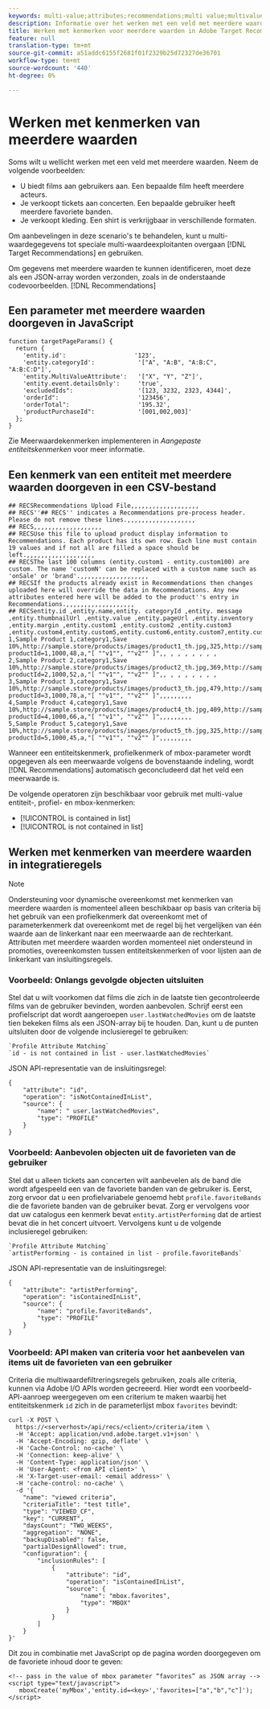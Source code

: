 ```yaml
---
keywords: multi-value;attributes;recommendations;multi value;multivalue;multi-value
description: Informatie over het werken met een veld met meerdere waarden in Adobe Target Recommendations met behulp van speciale operatoren voor meerdere waarden.
title: Werken met kenmerken voor meerdere waarden in Adobe Target Recommendations
feature: null
translation-type: tm+mt
source-git-commit: a51addc6155f2681f01f2329b25d72327de36701
workflow-type: tm+mt
source-wordcount: '440'
ht-degree: 0%

---
```



# Werken met kenmerken van meerdere waarden

Soms wilt u wellicht werken met een veld met meerdere waarden. Neem de volgende voorbeelden:

* U biedt films aan gebruikers aan. Een bepaalde film heeft meerdere acteurs.
* Je verkoopt tickets aan concerten. Een bepaalde gebruiker heeft meerdere favoriete banden.
* Je verkoopt kleding. Een shirt is verkrijgbaar in verschillende formaten.

Om aanbevelingen in deze scenario&#39;s te behandelen, kunt u multi-waardegegevens tot speciale multi-waardeexploitanten overgaan [!DNL Target Recommendations] en gebruiken.

Om gegevens met meerdere waarden te kunnen identificeren, moet deze als een JSON-array worden verzonden, zoals in de onderstaande codevoorbeelden. [!DNL Recommendations]

## Een parameter met meerdere waarden doorgeven in JavaScript

```
function targetPageParams() { 
  return { 
    'entity.id':                   '123', 
    'entity.categoryId':            '["A", "A:B", "A:B:C", "A:B:C:D"]',        
    'entity.MultiValueAttribute':   '["X", "Y", "Z"]', 
    'entity.event.detailsOnly':     'true', 
    'excludedIds":                  '[123, 3232, 2323, 4344]', 
    'orderId":                      '123456', 
    'orderTotal":                   '195.32', 
    'productPurchaseId":            '[001,002,003]' 
  }; 
}
```

Zie Meerwaardekenmerken [](/help/c-recommendations/c-products/custom-entity-attributes.md#section_80FEFE49E8AF415D99B739AA3CBA2A14) implementeren in *Aangepaste entiteitskenmerken* voor meer informatie.

## Een kenmerk van een entiteit met meerdere waarden doorgeven in een CSV-bestand

```
## RECSRecommendations Upload File,,,,,,,,,,,,,,,,,,,
## RECS''## RECS'' indicates a Recommendations pre-process header. Please do not remove these lines.,,,,,,,,,,,,,,,,,,,
## RECS,,,,,,,,,,,,,,,,,,,
## RECSUse this file to upload product display information to Recommendations. Each product has its own row. Each line must contain 19 values and if not all are filled a space should be left.,,,,,,,,,,,,,,,,,,,
## RECSThe last 100 columns (entity.custom1 - entity.custom100) are custom. The name 'customN' can be replaced with a custom name such as 'onSale' or 'brand'.,,,,,,,,,,,,,,,,,,,
## RECSIf the products already exist in Recommendations then changes uploaded here will override the data in Recommendations. Any new attributes entered here will be added to the product''s entry in Recommendations.,,,,,,,,,,,,,,,,,,,
## RECSentity.id ,entity.name,entity. categoryId ,entity. message ,entity.thumbnailUrl ,entity.value ,entity.pageUrl ,entity.inventory ,entity.margin ,entity.custom1 ,entity.custom2 ,entity.custom3 ,entity.custom4,entity.custom5,entity.custom6,entity.custom7,entity.custom8,entity.custom9,entity.custom10,
1,Sample Product 1,category1,Save 10%,http://sample.store/products/images/product1_th.jpg,325,http://sample.store/products/product_detail.jsp?productId=1,1000,48,a,"[ ""v1"", ""v2"" ]",, , , , , , , ,
2,Sample Product 2,category1,Save 10%,http://sample.store/products/images/product2_th.jpg,369,http://sample.store/products/product_detail.jsp?productId=2,1000,52,a,"[ ""v1"", ""v2"" ]",, , , , , , , ,
3,Sample Product 3,category1,Save 10%,http://sample.store/products/images/product3_th.jpg,479,http://sample.store/products/product_detail.jsp?productId=3,1000,78,a,"[ ""v1"", ""v2"" ]",,,,,,,,,
4,Sample Product 4,category1,Save 10%,http://sample.store/products/images/product4_th.jpg,409,http://sample.store/products/product_detail.jsp?productId=4,1000,66,a,"[ ""v1"", ""v2"" ]",,,,,,,,,
5,Sample Product 5,category1,Save 10%,http://sample.store/products/images/product5_th.jpg,325,http://sample.store/products/product_detail.jsp?productId=5,1000,45,a,"[ ""v1"", ""v2"" ]",,,,,,,,, 
```

Wanneer een entiteitskenmerk, profielkenmerk of mbox-parameter wordt opgegeven als een meerwaarde volgens de bovenstaande indeling, wordt [!DNL Recommendations] automatisch geconcludeerd dat het veld een meerwaarde is.

De volgende operatoren zijn beschikbaar voor gebruik met multi-value entiteit-, profiel- en mbox-kenmerken:

* [!UICONTROL is contained in list]
* [!UICONTROL is not contained in list]

## Werken met kenmerken van meerdere waarden in integratieregels

>[!NOTE]
>
>Ondersteuning voor dynamische overeenkomst met kenmerken van meerdere waarden is momenteel alleen beschikbaar op basis van criteria bij het gebruik van een profielkenmerk dat overeenkomt met of parameterkenmerk dat overeenkomt met de regel bij het vergelijken van één waarde aan de linkerkant naar een meerwaarde aan de rechterkant. Attributen met meerdere waarden worden momenteel niet ondersteund in promoties, overeenkomsten tussen entiteitskenmerken of voor lijsten aan de linkerkant van insluitingsregels.


### Voorbeeld: Onlangs gevolgde objecten uitsluiten

Stel dat u wilt voorkomen dat films die zich in de laatste tien gecontroleerde films van de gebruiker bevinden, worden aanbevolen. Schrijf eerst een profielscript dat wordt aangeroepen `user.lastWatchedMovies` om de laatste tien bekeken films als een JSON-array bij te houden. Dan, kunt u de punten uitsluiten door de volgende inclusieregel te gebruiken:

```
`Profile Attribute Matching`
`id - is not contained in list - user.lastWatchedMovies`
```

JSON API-representatie van de insluitingsregel:

```
{
    "attribute": "id",
    "operation": "isNotContainedInList",
    "source": {
        "name": " user.lastWatchedMovies",
        "type": "PROFILE"
    }
} 
```

### Voorbeeld: Aanbevolen objecten uit de favorieten van de gebruiker

Stel dat u alleen tickets aan concerten wilt aanbevelen als de band die wordt afgespeeld een van de favoriete banden van de gebruiker is. Eerst, zorg ervoor dat u een profielvariabele genoemd hebt `profile.favoriteBands` die de favoriete banden van de gebruiker bevat. Zorg er vervolgens voor dat uw catalogus een kenmerk bevat `entity.artistPerforming` dat de artiest bevat die in het concert uitvoert. Vervolgens kunt u de volgende inclusieregel gebruiken:

```
`Profile Attribute Matching`
`artistPerforming - is contained in list - profile.favoriteBands`
```

JSON API-representatie van de insluitingsregel:

```
{
    "attribute": "artistPerforming",
    "operation": "isContainedInList",
    "source": {
        "name": "profile.favoriteBands",
        "type": "PROFILE"
    }
}
```

### Voorbeeld: API maken van criteria voor het aanbevelen van items uit de favorieten van een gebruiker

Criteria die multiwaardefiltreringsregels gebruiken, zoals alle criteria, kunnen via Adobe I/O APIs worden gecreeerd. Hier wordt een voorbeeld-API-aanroep weergegeven om een criterium te maken waarbij het entiteitskenmerk `id` zich in de parameterlijst mbox `favorites` bevindt:

```
curl -X POST \
  https://<serverhost>/api/recs/<client>/criteria/item \
  -H 'Accept: application/vnd.adobe.target.v1+json' \
  -H 'Accept-Encoding: gzip, deflate' \
  -H 'Cache-Control: no-cache' \
  -H 'Connection: keep-alive' \
  -H 'Content-Type: application/json' \
  -H 'User-Agent: <from API client>' \
  -H 'X-Target-user-email: <email address>' \
  -H 'cache-control: no-cache' \
  -d '{
    "name": "viewed criteria",
    "criteriaTitle": "test title",
    "type": "VIEWED_CF",
    "key": "CURRENT",
    "daysCount": "TWO_WEEKS",
    "aggregation": "NONE",
    "backupDisabled": false,
    "partialDesignAllowed": true,
    "configuration": {
        "inclusionRules": [
            {
                "attribute": "id",
                "operation": "isContainedInList",
                "source": {
                    "name": "mbox.favorites",
                    "type": "MBOX"
                }
            }
        ]
    }
}'
```

Dit zou in combinatie met JavaScript op de pagina worden doorgegeven om de favoriete inhoud door te geven:

```
<!-- pass in the value of mbox parameter “favorites” as JSON array -->
<script type="text/javascript">
   mboxCreate('myMbox','entity.id=<key>','favorites=["a","b","c"]');
</script>
```
